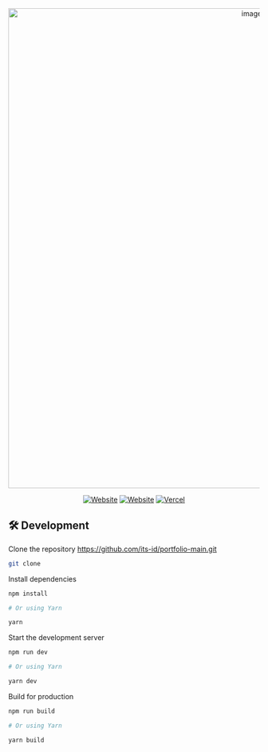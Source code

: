 <div align="center">

<img width="960" alt="image" src="https://user-images.githubusercontent.com/60315832/230554935-ea62c3ce-db2a-459f-84bc-ba7a564cab92.png">

[![Website](https://img.shields.io/badge/%20%F0%9F%8F%A1%20website-0072ff.svg?longCache=true&style=for-the-badge)](https://its-ikd.vercel.app)
[![Website](https://img.shields.io/badge/Deploy-brightgreen.svg?logo=vercel&longCache=true&style=for-the-badge)](https://vercel.com/import/project?template=https://github.com/its-id/portfolio-main)
[![Vercel](https://img.shields.io/badge/-powered%20by%20vercel-black.svg?logo=vercel&longCache=true&style=for-the-badge)](https://vercel.com/home?utm_source=its-ikd&utm_campaign=oss)

</div>

## 🛠 Development

Clone the repository https://github.com/its-id/portfolio-main.git

```zsh
git clone
```

Install dependencies

```zsh
npm install

# Or using Yarn

yarn
```

Start the development server

```zsh
npm run dev

# Or using Yarn

yarn dev
```

Build for production

```zsh
npm run build

# Or using Yarn

yarn build
```
